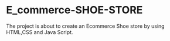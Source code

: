 # E_commerce-SHOE-STORE
The project is about to create an Ecommerce Shoe store by using HTML,CSS and Java Script.
